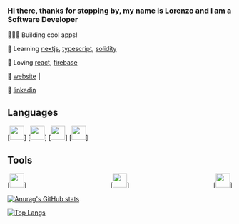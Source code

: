 
### Hi there, thanks for stopping by, my name is Lorenzo and I am a Software Developer

👨🏼‍💻 Building cool apps! 

🧠 Learning [nextjs][next], [typescript][typescript], [solidity][solidity] 

💜 Loving [react][react], [firebase][firebase] 

🏡 [website][website] **|** 

👔 [linkedin][linkedin]

## Languages


[<img height="32px" src="https://cdn.svgporn.com/logos/javascript.svg">]
[<img height="32px" src="https://cdn.svgporn.com/logos/react.svg">]
[<img height="32px" color="white" src="https://cdn.svgporn.com/logos/nextjs.svg">]
[<img height="32px" src="https://cdn.svgporn.com/logos/tailwindcss.svg">]

## Tools 

<div style="display: flex; justify-content: space-between">
  <div>
    [<img height="32px" src="https://cdn.svgporn.com/logos/firebase.svg">]
  </div>
  <div>
    [<img height="32px" src="https://cdn.svgporn.com/logos/git-icon.svg">]
  </div>
  <div>
    [<img height="32px" src="https://cdn.svgporn.com/logos/visual-studio-code.svg">]
  </div>
</div>

[![Anurag's GitHub stats](https://github-readme-stats.vercel.app/api?username=lorenzosyku&show_icons=true&theme=dracula)](https://github.com/lorenzosyku/github-readme-stats)

[![Top Langs](https://github-readme-stats.vercel.app/api/top-langs/?username=lorenzosyku&layout=compact)](https://github.com/lorenzosyku/github-readme-stats)



[react]: http://reactjs.org
[firebase]: https://firebase.google.com
[next]: https://nextjs.org
[solidity]: https://github.com/ethereum/solidity
[typescript]: https://www.typescriptlang.org
[website]: https://suspicious-noyce-d853fc.netlify.app
[linkedin]: https://linkedin.com/in/lorenzosyku